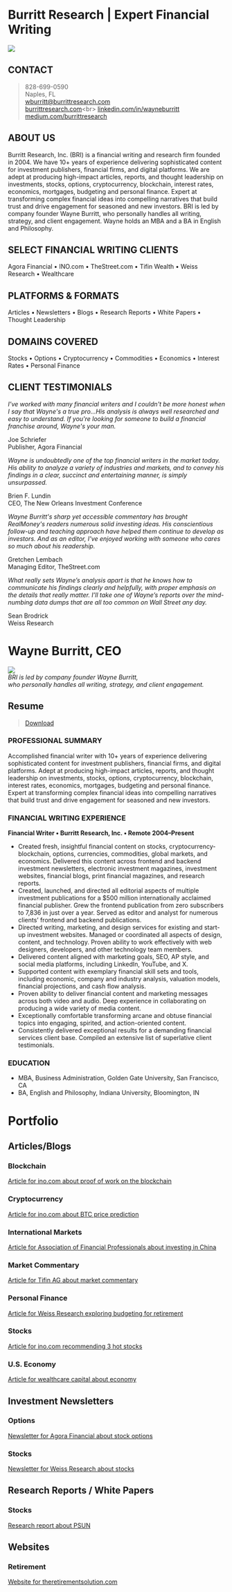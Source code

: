 # Burritt Research | Expert Financial Writing

<img src="github-cover-bri.png">

## CONTACT

> 828-699-0590<br>
> Naples, FL<br>
>[wburritt@burrittresearch.com](mailto:wburritt@burrittresearch.com?subject=Info 'Email wburritt@burrittresearch.com')<br>
>[burrittresearch.com](https://burrittresearch.com'burrittresearch.com')<br>
>[linkedin.com/in/wayneburritt](https://www.linkedin.com/in/wayneburritt 'linkedin.com/in/wayneburritt')<br>
>[medium.com/burrittresearch](https://medium.com/burrittresearch 'medium.com/burrittresearch')<br>

## ABOUT US

Burritt Research, Inc. (BRI) is a financial writing and research firm founded in 2004. We have 10+ years of experience delivering sophisticated content for investment publishers, financial firms, and digital platforms. We are adept at producing high-impact articles, reports, and thought leadership on investments, stocks, options, cryptocurrency, blockchain, interest rates, economics, mortgages, budgeting and personal finance. Expert at transforming complex financial ideas into compelling narratives that build trust and drive engagement for seasoned and new investors. BRI is led by company founder Wayne Burritt, who personally handles all writing, strategy, and client engagement. Wayne holds an MBA and a BA in English and Philosophy.

## SELECT FINANCIAL WRITING CLIENTS

Agora Financial • INO.com • TheStreet.com • Tifin Wealth • Weiss Research • Wealthcare

## PLATFORMS & FORMATS

Articles • Newsletters • Blogs • Research Reports • White Papers • Thought Leadership 
	
## DOMAINS COVERED

Stocks • Options • Cryptocurrency • Commodities • Economics • Interest Rates • Personal Finance

## CLIENT TESTIMONIALS

*I've worked with many financial writers and I couldn't be more honest when I say that Wayne's a true pro...His analysis is always well researched and easy to understand. If you're looking for someone to build a financial franchise around, Wayne's your man.*

Joe Schriefer<br>
Publisher, Agora Financial

*Wayne is undoubtedly one of the top financial writers in the market today. His ability to analyze a variety of industries and markets, and to convey his findings in a clear, succinct and entertaining manner, is simply unsurpassed.*

Brien F. Lundin<br>
CEO, The New Orleans Investment Conference

*Wayne Burritt's sharp yet accessible commentary has brought RealMoney's readers numerous solid investing ideas. His conscientious follow-up and teaching approach have helped them continue to develop as investors. And as an editor, I've enjoyed working with someone who cares so much about his readership.*

Gretchen Lembach<br>
Managing Editor, TheStreet.com

*What really sets Wayne’s analysis apart is that he knows how to communicate his findings clearly and helpfully, with proper emphasis on the details that really matter.  I’ll take one of Wayne’s reports over the mind-numbing data dumps that are all too common on Wall Street any day.*

Sean Brodrick<br>
Weiss Research

# Wayne Burritt, CEO

<img src="wayne-burritt-pic.jpg"><br>
*BRI is led by company founder Wayne Burritt,* <br>
*who personally handles all writing, strategy, and client engagement.*

## Resume

> [Download](https://burrittresearch.com/wayne-burritt-resume.pdf 'Download Resume')

### PROFESSIONAL SUMMARY

Accomplished financial writer with 10+ years of experience delivering sophisticated content for investment publishers, financial firms, and digital platforms. Adept at producing high-impact articles, reports, and thought leadership on investments, stocks, options, cryptocurrency, blockchain, interest rates, economics, mortgages, budgeting and personal finance. Expert at transforming complex financial ideas into compelling narratives that build trust and drive engagement for seasoned and new investors.

### FINANCIAL WRITING EXPERIENCE

**Financial Writer • Burritt Research, Inc. • Remote 2004–Present**

-	Created fresh, insightful financial content on stocks, cryptocurrency-blockchain, options, currencies, commodities, global markets, and economics. Delivered this content across frontend and backend investment newsletters, electronic investment magazines, investment websites, financial blogs, print financial magazines, and research reports.
-	Created, launched, and directed all editorial aspects of multiple investment publications for a $500 million internationally acclaimed financial publisher. Grew the frontend publication from zero subscribers to 7,836 in just over a year. Served as editor and analyst for numerous clients’ frontend and backend publications.
-	Directed writing, marketing, and design services for existing and start-up investment websites. Managed or coordinated all aspects of design, content, and technology. Proven ability to work effectively with web designers, developers, and other technology team members.
-	Delivered content aligned with marketing goals, SEO, AP style, and social media platforms, including LinkedIn, YouTube, and X.
-	Supported content with exemplary financial skill sets and tools, including economic, company and industry analysis, valuation models, financial projections, and cash flow analysis.
-	Proven ability to deliver financial content and marketing messages across both video and audio. Deep experience in collaborating on producing a wide variety of media content.
-	Exceptionally comfortable transforming arcane and obtuse financial topics into engaging, spirited, and action-oriented content.
-	Consistently delivered exceptional results for a demanding financial services client base. Compiled an extensive list of superlative client testimonials.

### EDUCATION

-	MBA, Business Administration, Golden Gate University, San Francisco, CA
-	BA, English and Philosophy, Indiana University, Bloomington, IN

# Portfolio

##  Articles/Blogs

### Blockchain

[Article for ino.com about proof of work on the blockchain](https://burrittresearch.com/wayne-burritt-article-blockchain-ino-proof-of-work-2021.pdf 'Article for ino.com about proof of work on the blockchain')<br>

### Cryptocurrency

[Article for ino.com about BTC price prediction](https://burrittresearch.com/wayne-burritt-article-crypto-ino-btc-price-2022.pdf 'Article for ino.com about BTC price prediction')<br>


### International Markets

[Article for Association of Financial Professionals about investing in China](https://burrittresearch.com/wayne-burritt-article-international-afp-2006.pdf 'Article for Association of Financial Professionals about investing in China')<br>

### Market Commentary

[Article for Tifin AG about market commentary](https://burrittresearch.com/wayne-burritt-article-market-commentary-tifin-2024.pdf 'Article for Tifin AG about market commentary')<br>

### Personal Finance

[Article for Weiss Research exploring budgeting for retirement](https://burrittresearch.com/wayne-burritt-article-personal-finance-mam-2016.pdf 'Article for Weiss Research exploring budgeting for retirement')<br>

### Stocks

[Article for ino.com recommending 3 hot stocks](https://burrittresearch.com/wayne-burritt-article-stocks-ino-3-hot-stocks-2021.pdf 'Report for ino.com recommending 3 hot stocks')<br>

### U.S. Economy

[Article for wealthcare capital about economy](https://burrittresearch.com/wayne-burritt-article-usecon-wealthcare-2025.pdf 'Article for wealthcare capital about the economy')<br>

## Investment Newsletters

### Options

[Newsletter for Agora Financial about stock options](https://burrittresearch.com/wayne-burritt-newsletter-options-agora-iod-2009.pdf 'Newsletter for Agora Financial about stock options')<br>

### Stocks

[Newsletter for Weiss Research about stocks](https://burrittresearch.com/wayne-burritt-newsletter-stocks-weiss-mup-2016.pdf 'Newsletter for Weiss Research about stocks')<br>

## Research Reports / White Papers

### Stocks

[Research report about PSUN](https://burrittresearch.com/wayne-burritt-research-psun-2005.pdf 'Research report about PSUN')<br>

## Websites

### Retirement

[Website for theretirementsolution.com](https://burrittresearch.com/wayne-burritt-websites-trs-2007.pdf 'Retirement website writing for theretirementsolution.com')<br>


